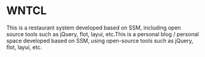 # WNTCL
This is a restaurant system developed based on SSM, including open source tools such as jQuery, flot, layui, etc.This is a personal blog / personal space developed based on SSM, using open-source tools such as jQuery, flot, layui, etc.
